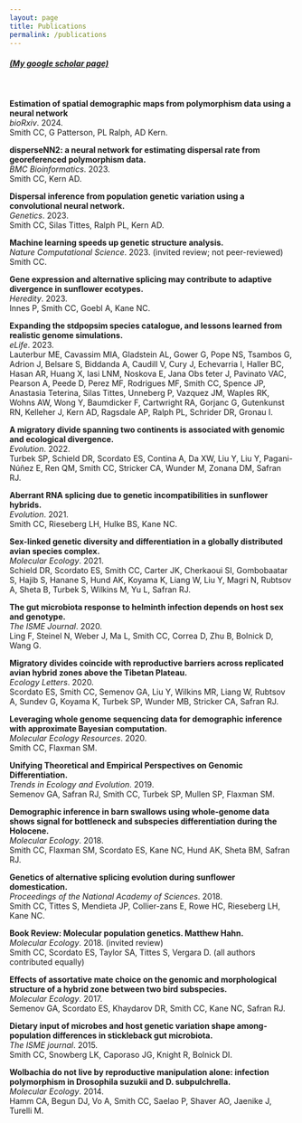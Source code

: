```yaml
---
layout: page
title: Publications
permalink: /publications
---
```


##### [(My google scholar page)](https://scholar.google.com/citations?user=ZHHGVn8AAAAJ&hl=en)
&nbsp;
&nbsp;


**Estimation of spatial demographic maps from polymorphism data using a neural network**\
*bioRxiv*. 2024.\
Smith CC, G Patterson, PL Ralph, AD Kern.

**disperseNN2: a neural network for estimating dispersal rate from georeferenced polymorphism data.**\
*BMC Bioinformatics*. 2023.\
Smith CC, Kern AD.

**Dispersal inference from population genetic variation using a convolutional neural network.**\
*Genetics*. 2023.\
Smith CC, Silas Tittes, Ralph PL, Kern AD.

**Machine learning speeds up genetic structure analysis.**\
*Nature Computational Science*. 2023. (invited review; not peer-reviewed)\
Smith CC.

**Gene expression and alternative splicing may contribute to adaptive divergence in sunflower ecotypes.**\
*Heredity*. 2023.\
Innes P, Smith CC, Goebl A, Kane NC.

**Expanding the stdpopsim species catalogue, and lessons learned from realistic genome simulations.**\
*eLife*. 2023.\
Lauterbur ME, Cavassim MIA, Gladstein AL, Gower G, Pope NS, Tsambos G, Adrion J, Belsare S, Biddanda A, Caudill V, Cury J, Echevarria I, Haller BC, Hasan AR, Huang X, Iasi LNM, Noskova E, Jana Obs ̆teter J, Pavinato VAC, Pearson A, Peede D, Perez MF, Rodrigues MF, Smith CC, Spence JP, Anastasia Teterina, Silas Tittes, Unneberg P, Vazquez JM, Waples RK, Wohns AW, Wong Y, Baumdicker F, Cartwright RA, Gorjanc G, Gutenkunst RN, Kelleher J, Kern AD, Ragsdale AP, Ralph PL, Schrider DR, Gronau I.

**A migratory divide spanning two continents is associated with genomic and ecological divergence.**\
*Evolution*. 2022.\
Turbek SP, Schield DR, Scordato ES, Contina A, Da XW, Liu Y, Liu Y, Pagani-Núñez E, Ren QM, Smith CC, Stricker CA, Wunder M, Zonana DM, Safran RJ.

**Aberrant RNA splicing due to genetic incompatibilities in sunflower hybrids.**\
*Evolution*. 2021.\
Smith CC, Rieseberg LH, Hulke BS, Kane NC.

**Sex-linked genetic diversity and differentiation in a globally distributed avian species complex.**\
*Molecular Ecology*. 2021.\
Schield DR, Scordato ES, Smith CC, Carter JK, Cherkaoui SI, Gombobaatar S, Hajib S, Hanane S, Hund AK, Koyama K, Liang W, Liu Y, Magri N, Rubtsov A, Sheta B, Turbek S, Wilkins M, Yu L, Safran RJ.

**The gut microbiota response to helminth infection depends on host sex and genotype.**\
*The ISME Journal*. 2020.\
Ling F, Steinel N, Weber J, Ma L, Smith CC, Correa D, Zhu B, Bolnick D, Wang G.

**Migratory divides coincide with reproductive barriers across replicated avian hybrid zones above the Tibetan Plateau.**\
*Ecology Letters*. 2020.\
Scordato ES, Smith CC, Semenov GA, Liu Y, Wilkins MR, Liang W, Rubtsov A, Sundev G, Koyama K, Turbek SP, Wunder MB, Stricker CA, Safran RJ.

**Leveraging whole genome sequencing data for demographic inference with approximate Bayesian computation.**\
*Molecular Ecology Resources*. 2020.\
Smith CC, Flaxman SM.

**Unifying Theoretical and Empirical Perspectives on Genomic Differentiation.**\
*Trends in Ecology and Evolution*. 2019.\
Semenov GA, Safran RJ, Smith CC, Turbek SP, Mullen SP, Flaxman SM.

**Demographic inference in barn swallows using whole-genome data shows signal for bottleneck and subspecies differentiation during the Holocene.**\
*Molecular Ecology*. 2018.\
Smith CC, Flaxman SM, Scordato ES, Kane NC, Hund AK, Sheta BM, Safran RJ.

**Genetics of alternative splicing evolution during sunflower domestication.**\
*Proceedings of the National Academy of Sciences*. 2018.\
Smith CC, Tittes S, Mendieta JP, Collier-zans E, Rowe HC, Rieseberg LH, Kane NC.

**Book Review: Molecular population genetics. Matthew Hahn.**\
*Molecular Ecology*. 2018. (invited review)\
Smith CC, Scordato ES, Taylor SA, Tittes S, Vergara D. (all authors contributed equally)

**Effects of assortative mate choice on the genomic and morphological structure of a hybrid zone between two bird subspecies.**\
*Molecular Ecology*. 2017.\
Semenov GA, Scordato ES, Khaydarov DR, Smith CC, Kane NC, Safran RJ.

**Dietary input of microbes and host genetic variation shape among-population differences in stickleback gut microbiota.**\
*The ISME journal*. 2015.\
Smith CC, Snowberg LK, Caporaso JG, Knight R, Bolnick DI.

**Wolbachia do not live by reproductive manipulation alone: infection polymorphism in Drosophila suzukii and D. subpulchrella.**\
*Molecular Ecology*. 2014.\
Hamm CA, Begun DJ, Vo A, Smith CC, Saelao P, Shaver AO, Jaenike J, Turelli M.

